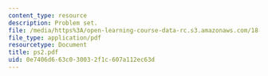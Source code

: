```yaml
---
content_type: resource
description: Problem set.
file: /media/https%3A/open-learning-course-data-rc.s3.amazonaws.com/18-435j-quantum-computation-fall-2003/0e7406d663c030032f1c607a112ec63d_ps2.pdf
file_type: application/pdf
resourcetype: Document
title: ps2.pdf
uid: 0e7406d6-63c0-3003-2f1c-607a112ec63d
---
```

